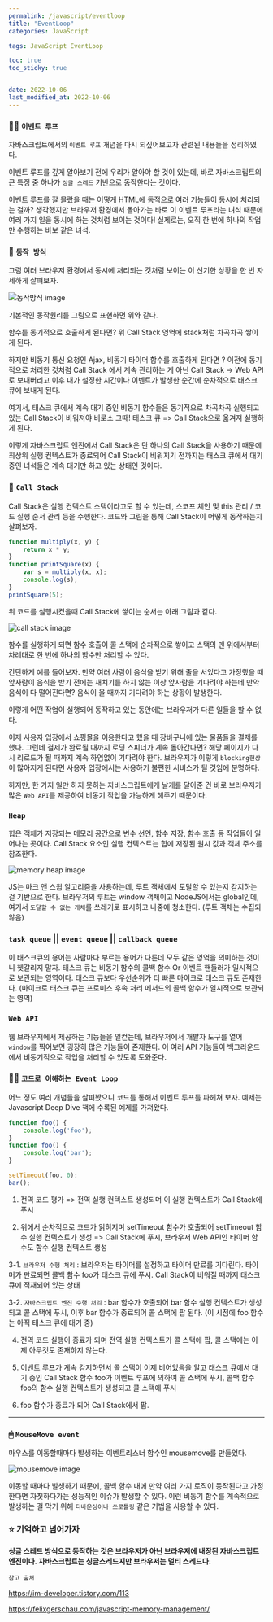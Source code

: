 ```yaml
---
permalink: /javascript/eventloop
title: "EventLoop"
categories: JavaScript

tags: JavaScript EventLoop

toc: true
toc_sticky: true


date: 2022-10-06
last_modified_at: 2022-10-06
---
```




### ✍🏻 `이벤트 루프`

자바스크립트에서의 `이벤트 루프` 개념을 다시 되짚어보고자 관련된 내용들을 정리하였다.  

이벤트 루프를 깊게 알아보기 전에 우리가 알아야 할 것이 있는데, 바로 자바스크립트의 큰 특징 중 하나가 `싱글 스레드` 기반으로 동작한다는 것이다.  

이벤트 루프를 잘 몰랐을 때는 어떻게 HTML에 동적으로 여러 기능들이 동시에 처리되는 걸까? 생각했지만 브라우저 환경에서 돌아가는 바로 이 이벤트 루프라는 녀석 때문에 여러 가지 일을 동시에 하는 것처럼 보이는 것이다! 실제로는, 오직 한 번에 하나의 작업만 수행하는 바보 같은 녀석.  

### 🚗 `동작 방식`

그럼 여러 브라우저 환경에서 동시에 처리되는 것처럼 보이는 이 신기한 상황을 한 번 자세하게 살펴보자.  

![동작방식 image](https://user-images.githubusercontent.com/45479309/194205672-8dbc1957-fbd8-446f-b31e-f34864733876.png)

기본적인 동작원리를 그림으로 표현하면 위와 같다.  

함수를 동기적으로 호출하게 된다면? 위 Call Stack 영역에 stack처럼 차곡차곡 쌓이게 된다.

하지만 비동기 통신 요청인 Ajax, 비동기 타이머 함수를 호출하게 된다면 ? 이전에 동기적으로 처리한 것처럼 Call Stack 에서 계속 관리하는 게 아닌 Call Stack -> Web API로 보내버리고 이후 내가 설정한 시간이나 이벤트가 발생한 순간에 순차적으로 태스크 큐에 보내게 된다.  

여기서, 태스크 큐에서 계속 대기 중인 비동기 함수들은 동기적으로 차곡차곡 실행되고 있는 Call Stack이 비워져야 비로소 그때! 태스크 큐 => Call Stack으로 옮겨져 실행하게 된다.  

이렇게 자바스크립트 엔진에서 Call Stack은 단 하나의 Call Stack을 사용하기 때문에 최상위 실행 컨텍스트가 종료되어 Call Stack이 비워지기 전까지는 태스크 큐에서 대기 중인 녀석들은 계속 대기만 하고 있는 상태인 것이다.  

### 🥞 `Call Stack`  

Call Stack은 실행 컨텍스트 스택이라고도 할 수 있는데, 스코프 체인 및 this 관리 / 코드 실행 순서 관리 등을 수행한다. 코드와 그림을 통해 Call Stack이 어떻게 동작하는지 살펴보자.

```javascript
function multiply(x, y) {
    return x * y;
}
function printSquare(x) {
    var s = multiply(x, x);
    console.log(s);
}
printSquare(5);
```

위 코드를 실행시켰을때 Call Stack에 쌓이는 순서는 아래 그림과 같다.

![call stack image](https://user-images.githubusercontent.com/45479309/194206027-297e4a70-3ba5-43a6-91ac-7a0143b3bb49.png)

함수를 실행하게 되면 함수 호출이 콜 스택에 순차적으로 쌓이고 스택의 맨 위에서부터 차례대로 한 번에 하나의 함수만 처리할 수 있다.  

간단하게 예를 들어보자. 만약 여러 사람이 음식을 받기 위해 줄을 서있다고 가정했을 때 앞사람이 음식을 받기 전에는 새치기를 하지 않는 이상 앞사람을 기다려야 하는데 만약 음식이 다 떨어진다면? 음식이 올 때까지 기다려야 하는 상황이 발생한다. 

이렇게 어떤 작업이 실행되어 동작하고 있는 동안에는 브라우저가 다른 일들을 할 수 없다.  

이제 사용자 입장에서 쇼핑몰을 이용한다고 했을 때 장바구니에 있는 물품들을 결제를 했다. 그런데 결제가 완료될 때까지 로딩 스피너가 계속 돌아간다면? 해당 페이지가 다시 리로드가 될 때까지 계속 하염없이 기다려야 한다. 브라우저가 이렇게 `blocking현상`이 많아지게 된다면 사용자 입장에서는 사용하기 불편한 서비스가 될 것임에 분명하다.

하지만, 한 가지 일만 하지 못하는 자바스크립트에게 날개를 달아준 건 바로 브라우저가 많은 `Web API`를 제공하여 비동기 작업을 가능하게 해주기 때문이다.

### `Heap`  

힙은 객체가 저장되는 메모리 공간으로 변수 선언, 함수 저장, 함수 호출 등 작업들이 일어나는 곳이다. Call Stack 요소인 실행 컨텍스트는 힙에 저장된 원시 값과 객체 주소를 참조한다.

![memory heap image](https://user-images.githubusercontent.com/45479309/194204941-ccb7dadd-02f2-4fe2-8e24-4b5c89698ae6.png)

JS는 마크 앤 스윕 알고리즘을 사용하는데, 루트 객체에서 도달할 수 있는지 감지하는 걸 기반으로 한다. 브라우저의 루트는 window 객체이고 NodeJS에서는 global인데, 여기서 `도달할 수 없는 개체`를 쓰레기로 표시하고 나중에 청소한다. (루트 객체는 수집되 않음)



### `task queue` || `event queue` || `callback queue`

이 태스크큐의 용어는 사람마다 부르는 용어가 다른데 모두 같은 영역을 의미하는 것이니 헷갈리지 말자. 태스크 큐는 비동기 함수의 콜백 함수 Or 이벤트 핸들러가 일시적으로 보관되는 영역이다. 태스크 큐보다 우선순위가 더 빠른 마이크로 태스크 큐도 존재한다. (마이크로 태스크 큐는 프로미스 후속 처리 메서드의 콜백 함수가 일시적으로 보관되는 영역)

### `Web API`

웹 브라우저에서 제공하는 기능들을 일컫는데, 브라우저에서 개발자 도구를 열어 `window`를 찍어보면 굉장히 많은 기능들이 존재한다. 이 여러 API 기능들이 백그라운드에서 비동기적으로 작업을 처리할 수 있도록 도와준다.

### 🏃🏻 `코드로 이해하는 Event Loop`

어느 정도 여러 개념들을 살펴봤으니 코드를 통해서 이벤트 루프를 파헤쳐 보자. 예제는 Javascript Deep Dive 책에 수록된 예제를 가져왔다.

```javascript
function foo() {
    console.log('foo');
}
function foo() {
    console.log('bar');
}

setTimeout(foo, 0);
bar();
```

1. 전역 코드 평가 => 전역 실행 컨텍스트 생성되며 이 실행 컨텍스트가 Call Stack에 푸시

2. 위에서 순차적으로 코드가 읽혀지며 setTimeout 함수가 호출되어 setTimeout 함수 실행 컨텍스트가 생성 => Call Stack에 푸시, 브라우저 Web API인 타이머 함수도 함수 실행 컨텍스트 생성

3-1. `브라우저 수행 처리` : 브라우저는 타이머를 설정하고 타이머 만료를 기다린다. 타이머가 만료되면 콜백 함수 foo가 태스크 큐에 푸시. Call Stack이 비워질 때까지 태스크 큐에 적재되어 있는 상태

3-2. `자바스크립트 엔진 수행 처리` : bar 함수가 호출되어 bar 함수 실행 컨텍스트가 생성되고 콜 스택에 푸시, 이후 bar 함수가 종료되어 콜 스택에 팝 된다. (이 시점에 foo 함수는 아직 태스크 큐에 대기 중)

4. 전역 코드 실행이 종료가 되며 전역 실행 컨텍스트가 콜 스택에 팝, 콜 스택에는 이제 아무것도 존재하지 않는다.

5. 이벤트 루프가 계속 감지하면서 콜 스택이 이제 비어있음을 알고 태스크 큐에서 대기 중인 Call Stack 함수 foo가 이벤트 루프에 의하여 콜 스택에 푸시, 콜백 함수 foo의 함수 실행 컨텍스트가 생성되고 콜 스택에 푸시

6. foo 함수가 종료가 되어 Call Stack에서 팝.

---

### 🖱 `MouseMove event`

마우스를 이동할때마다 발생하는 이벤트리스너 함수인 mousemove를 만들었다.  

![mousemove image](https://user-images.githubusercontent.com/45479309/194205647-fa19b762-6e29-4def-8015-eb0c23be0be3.png)

이동할 때마다 발생하기 때문에, 콜백 함수 내에 만약 여러 가지 로직이 동작된다고 가정한다면 자칫하다가는 성능적인 이슈가 발생할 수 있다. 이런 비동기 함수를 계속적으로 발생하는 걸 막기 위해 `디바운싱이나 쓰로틀링` 같은 기법을 사용할 수 있다.


### ⭐️ 기억하고 넘어가자

**싱글 스레드 방식으로 동작하는 것은 브라우저가 아닌 브라우저에 내장된 자바스크립트 엔진이다. 자바스크립트는 싱글스레드지만 브라우저는 멀티 스레드다.**

`참고 출처`

https://im-developer.tistory.com/113

https://felixgerschau.com/javascript-memory-management/
